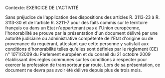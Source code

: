 Contexte: EXERCICE DE L'ACTIVITÉ

Sans préjudice de l'application des dispositions des articles R. 3113-23 à R. 3113-30 et de l'article R. 3211-7 pour des faits commis sur le territoire français ou dans un Etat n'appartenant pas à l'Union européenne, l'honorabilité se prouve par la présentation d'un document délivré par une autorité judiciaire ou administrative compétente de l'Etat d'origine ou de provenance du requérant, attestant que cette personne y satisfait aux conditions d'honorabilité telles qu'elles sont définies par le règlement (CE) n° 1071/2009 du Parlement européen et du conseil du 21 octobre 2009 établissant des règles communes sur les conditions à respecter pour exercer la profession de transporteur par route. Lors de sa présentation, ce document ne devra pas avoir été délivré depuis plus de trois mois.